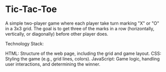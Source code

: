 # Tic-Tac-Toe
A simple two-player game where each player take turn marking "X" or "O" in a 3x3 grid. The goal is to get three of the marks in a row (horizontally, vertically, or diagonally) before other player does.

Technology Stack:

HTML: Structure of the web page, including the grid and game layout.
CSS: Styling the game (e.g., grid lines, colors).
JavaScript: Game logic, handling user interactions, and determining the winner.
